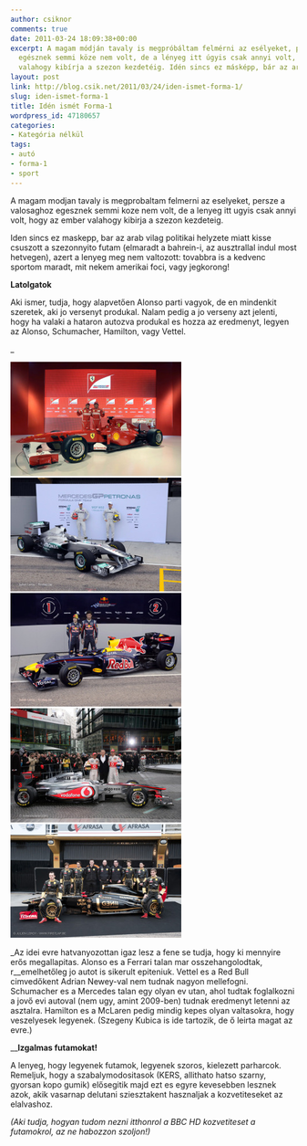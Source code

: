 ```yaml
---
author: csiknor
comments: true
date: 2011-03-24 18:09:38+00:00
excerpt: A magam módján tavaly is megpróbáltam felmérni az esélyeket, persze a valósághoz
  egésznek semmi köze nem volt, de a lényeg itt úgyis csak annyi volt, hogy az ember
  valahogy kibírja a szezon kezdetéig. Idén sincs ez másképp, bár az arab világ polit...
layout: post
link: http://blog.csik.net/2011/03/24/iden-ismet-forma-1/
slug: iden-ismet-forma-1
title: Idén ismét Forma-1
wordpress_id: 47180657
categories:
- Kategória nélkül
tags:
- autó
- forma-1
- sport
---
```


A magam modjan tavaly is megprobaltam felmerni az eselyeket, persze a valosaghoz egesznek semmi koze nem volt, de a lenyeg itt ugyis csak annyi volt, hogy az ember valahogy kibirja a szezon kezdeteig.

Iden sincs ez maskepp, bar az arab vilag politikai helyzete miatt kisse csuszott a szezonnyito futam (elmaradt a bahrein-i, az ausztrallal indul most hetvegen), azert a lenyeg meg nem valtozott: tovabbra is a kedvenc sportom maradt, mit nekem amerikai foci, vagy jegkorong!

**Latolgatok**

Aki ismer, tudja, hogy alapvetően Alonso parti vagyok, de en mindenkit szeretek, aki jo versenyt produkal. Nalam pedig a jo verseny azt jelenti, hogy ha valaki a hataron autozva produkal es hozza az eredmenyt, legyen az Alonso, Schumacher, Hamilton, vagy Vettel.

_

[![Ferrari_f150_launch_2011-7](/images/ferrari_f150_launch_2011-7-scaled1000-w=300.jpg)](/images/ferrari_f150_launch_2011-7-scaled1000.jpg)[![Jle0294](/images/jle0294-scaled1000-w=300.jpg)](/images/jle0294-scaled1000.jpg)[![Redb_rb7_2011](/images/redb_rb7_2011-scaled1000-w=300.jpg)](/images/redb_rb7_2011-scaled1000.jpg)[![Mcla_mp426_berl_2011-10](/images/mcla_mp426_berl_2011-10-scaled1000-w=300.jpg)](/images/mcla_mp426_berl_2011-10-scaled1000.jpg)[![Rena_launch_jl_proc_2011-23](/images/rena_launch_jl_proc_2011-23-scaled1000-w=300.jpg)](/images/rena_launch_jl_proc_2011-23-scaled1000.jpg)

_Az idei evre hatvanyozottan igaz lesz a fene se tudja, hogy ki mennyire erős megallapitas. Alonso es a Ferrari talan mar osszehangolodtak, r__emelhetőleg jo autot is sikerult epiteniuk. Vettel es a Red Bull cimvedőkent Adrian Newey-val nem tudnak nagyon mellefogni. Schumacher es a Mercedes talan egy olyan ev utan, ahol tudtak foglalkozni a jovő evi autoval (nem ugy, amint 2009-ben) tudnak eredmenyt letenni az asztalra. Hamilton es a McLaren pedig mindig kepes olyan valtasokra, hogy veszelyesek legyenek. (Szegeny Kubica is ide tartozik, de ő leirta magat az evre.)

__**Izgalmas futamokat!**

A lenyeg, hogy legyenek futamok, legyenek szoros, kielezett parharcok. Remeljuk, hogy a szabalymodositasok (KERS, allithato hatso szarny, gyorsan kopo gumik) elősegitik majd ezt es egyre kevesebben lesznek azok, akik vasarnap delutani sziesztakent hasznaljak a kozvetiteseket az elalvashoz.

_(Aki tudja, hogyan tudom nezni itthonrol a BBC HD kozvetiteset a futamokrol, az ne habozzon szoljon!)_
